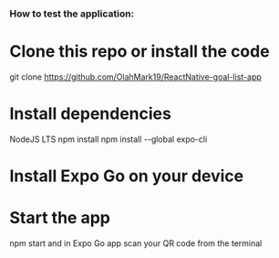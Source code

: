 ### How to test the application:

# Clone this repo or install the code
git clone https://github.com/OlahMark19/ReactNative-goal-list-app 
# Install dependencies
NodeJS LTS
npm install
npm install --global expo-cli
# Install Expo Go on your device
# Start the app
npm start and in Expo Go app scan your QR code from the terminal
